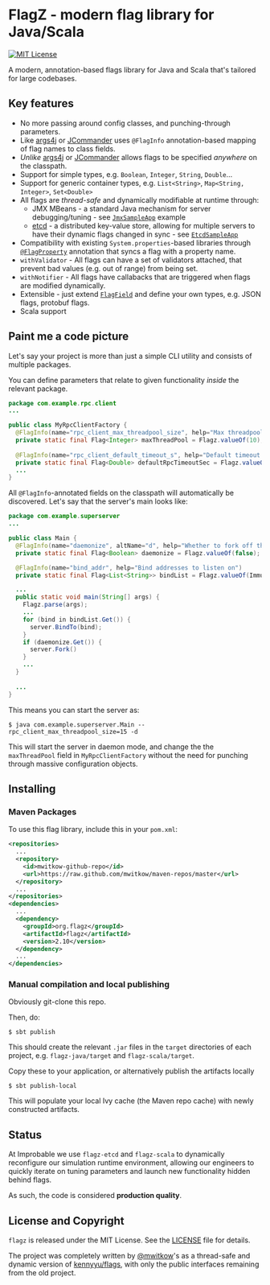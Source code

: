 
# FlagZ - modern flag library for Java/Scala

[![MIT License](https://img.shields.io/badge/License-MIT-blue.svg)](LICENSE)

A modern, annotation-based flags library for Java and Scala that's tailored for large codebases.


## Key features

 * No more passing around config classes, and punching-through parameters.
 * Like [args4j](http://args4j.kohsuke.org/) or [JCommander](http://jcommander.org/) uses `@FlagInfo` annotation-based mapping of flag names to class fields.
 * *Unlike* [args4j](http://args4j.kohsuke.org/) or [JCommander](http://jcommander.org/) allows flags to be specified *anywhere* on the classpath.
 * Support for simple types, e.g. `Boolean`, `Integer`, `String`, `Double`...
 * Support for generic container types, e.g. `List<String>`, `Map<String, Integer>`, `Set<Double>`
 * All flags are *thread-safe* and dynamically modifiable at runtime through:
    - JMX MBeans - a standard Java mechanism for server debugging/tuning - see [`JmxSampleApp`](samples/src/main/java/org/flagz/samples/JmxSampleApp.java) example 
    - [etcd](https://coreos.com/etcd/docs/latest/getting-started-with-etcd.html) - a distributed key-value store, allowing for multiple servers to have their dynamic flags changed in sync - see [`EtcdSampleApp`](samples/src/main/java/org/flagz/samples/EtcdSampleApp.java)
 * Compatibility with existing `System.properties`-based libraries through [`@FlagProperty`](flagz-java/src/main/java/org/flagz/FlagProperty.java) annotation that syncs a flag with a property name.
 * `withValidator` - All flags can have a set of validators attached, that prevent bad values (e.g. out of range) from being set.
 * `withNotifier` - All flags have callabacks that are triggered when flags are modified dynamically.
 * Extensible - just extend [`FlagField`](flagz-java/src/main/java/org/flagz/FlagField.java) and define your own types, e.g. JSON flags, protobuf flags.
 * Scala support 
 

## Paint me a code picture

Let's say your project is more than just a simple CLI utility and consists of multiple packages.

You can define parameters that relate to given functionality *inside* the relevant package.
```java
package com.example.rpc.client
...

public class MyRpcClientFactory {
  @FlagInfo(name="rpc_client_max_threadpool_size", help="Max threadpool size for RPC client callbacks")
  private static final Flag<Integer> maxThreadPool = Flagz.valueOf(10);
  
  @FlagInfo(name="rpc_client_default_timeout_s", help="Default timeout (seconds) for RPCs.")
  private static final Flag<Double> defaultRpcTimeoutSec = Flagz.valueOf(1.5);
  ...
}
```

All `@FlagInfo`-annotated fields on the classpath will automatically be discovered. Let's say that the server's main 
looks like:


```java
package com.example.superserver
...

public class Main {
  @FlagInfo(name="daemonize", altName="d", help="Whether to fork off the process,")
  private static final Flag<Boolean> daemonize = Flagz.valueOf(false);

  @FlagInfo(name="bind_addr", help="Bind addresses to listen on")
  private static final Flag<List<String>> bindList = Flagz.valueOf(ImmutableList.of("0.0.0.0:80"));

  ...
  public static void main(String[] args) {
    Flagz.parse(args);
    ...
    for (bind in bindList.Get()) {
      server.BindTo(bind);
    }
    if (daemonize.Get()) {
      server.Fork()
    }
    ...
  }
  
  ...
}
```

This means you can start the server as:
  
    $ java com.example.superserver.Main --rpc_client_max_threadpool_size=15 -d
    
This will start the server in daemon mode, and change the  the `maxThreadPool` field in `MyRpcClientFactory` without 
the need for punching through massive configuration objects.


## Installing

### Maven Packages

To use this flag library, include this in your `pom.xml`:

```xml
<repositories>
  ...
  <repository>
    <id>mwitkow-github-repo</id>
    <url>https://raw.github.com/mwitkow/maven-repos/master</url>
  </repository>
  ...
</repositories>
<dependencies>
  ...
  <dependency>
    <groupId>org.flagz</groupId>
    <artifactId>flagz</artifactId>
    <version>2.10</version>
  </dependency>
  ...
</dependencies>
```    

### Manual compilation and local publishing

Obviously git-clone this repo.

Then, do:

    $ sbt publish

This should create the relevant `.jar` files in the `target` directories of each project, e.g. `flagz-java/target` and
`flagz-scala/target`.

Copy these to your application, or alternatively publish the artifacts locally

    $ sbt publish-local
    
This will populate your local Ivy cache (the Maven repo cache) with newly constructed artifacts.

## Status

At Improbable we use `flagz-etcd` and `flagz-scala` to dynamically reconfigure our simulation runtime environment, 
allowing our engineers to quickly iterate on tuning parameters and launch new functionality hidden behind flags.

As such, the code is considered **production quality**.


## License and Copyright

`flagz` is released under the MIT License. See the [LICENSE](LICENSE) file for details.

The project was completely written by [@mwitkow](https://github.com/mwitkow)'s as a thread-safe and dynamic
 version of [kennyyu/flags](https://github.com/kennyyu/flags), with only the public interfaces remaining from the old project.
